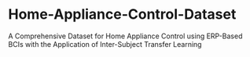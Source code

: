 # Home-Appliance-Control-Dataset
A Comprehensive Dataset for Home Appliance Control using ERP-Based BCIs with the Application of Inter-Subject Transfer Learning
